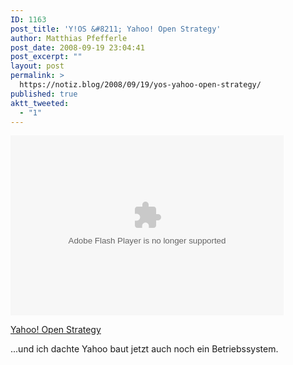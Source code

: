 ```yaml
---
ID: 1163
post_title: 'Y!OS &#8211; Yahoo! Open Strategy'
author: Matthias Pfefferle
post_date: 2008-09-19 23:04:41
post_excerpt: ""
layout: post
permalink: >
  https://notiz.blog/2008/09/19/yos-yahoo-open-strategy/
published: true
aktt_tweeted:
  - "1"
---
```

<object type="application/x-shockwave-flash" style="width:437px; height:288px;" data="http://www.viddler.com/player/772d598c/"><param name="movie" value="http://www.viddler.com/player/772d598c/" /><param name="allowScriptAccess" value="always" /><param name="allowFullScreen" value="true" /><param name="wmode" value="transparent"/></object>

<a href="http://developer.yahoo.com/yos/intro/index.html">Yahoo! Open Strategy</a>

...und ich dachte Yahoo baut jetzt auch noch ein Betriebssystem.